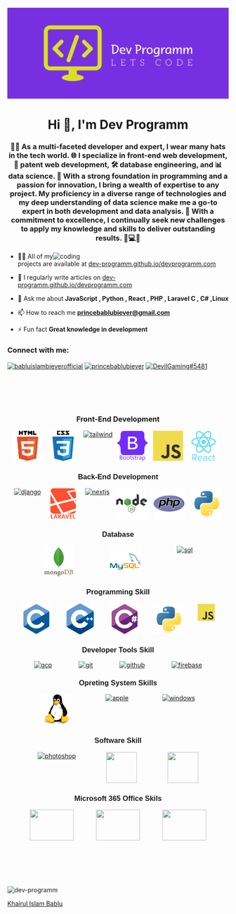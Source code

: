 ![logo](https://github.com/dev-programm/dev-programm/blob/main/cover.png)
<h1 align="center">Hi 👋, I'm Dev Programm</h1>
<h3 align="center">👨‍💻 As a multi-faceted developer and expert, I wear many hats in the tech world. 🌐 I specialize in front-end web development, 📜 patent web development, 🛠️ database engineering, and 📊 data science. 🚀 With a strong foundation in programming and a passion for innovation, I bring a wealth of expertise to any project. My proficiency in a diverse range of technologies and my deep understanding of data science make me a go-to expert in both development and data analysis. 🌟 With a commitment to excellence, I continually seek new challenges to apply my knowledge and skills to deliver outstanding results. 🚀💻🔬</h3>
<img align = "right"alt = "coding" width = "400" src = "https://repository-images.githubusercontent.com/462900780/0a10af70-6cbf-46df-9071-0ff586a3b1d6">

- 👨‍💻 All of my projects are available at [dev-programm.github.io/devprogramm.com](dev-programm.github.io/devprogramm.com)

- 📝 I regularly write articles on [dev-programm.github.io/devprogramm.com](dev-programm.github.io/devprogramm.com)

- 💬 Ask me about **JavaScript , Python , React , PHP , Laravel C , C# ,Linux**

- 📫 How to reach me **princebablubiever@gmail.com**

- ⚡ Fun fact **Great knowledge in development**

<h3 align="left">Connect with me:</h3>
<p align="left">
<a href="https://fb.com/babluislambieverofficial" target="blank"><img align="center" src="https://raw.githubusercontent.com/rahuldkjain/github-profile-readme-generator/master/src/images/icons/Social/facebook.svg" alt="babluislambieverofficial" height="30" width="30" /></a>
<a href="https://instagram.com/princebablubiever" target="blank"><img align="center" src="https://raw.githubusercontent.com/rahuldkjain/github-profile-readme-generator/master/src/images/icons/Social/instagram.svg" alt="princebablubiever" height="30" width="30" /></a>
<a href="https://discord.gg/DevilGaming#5481" target="blank"><img align="center" src="https://raw.githubusercontent.com/rahuldkjain/github-profile-readme-generator/master/src/images/icons/Social/discord.svg" alt="DevilGaming#5481" height="30" width="30" /></a>
</div>
</p>
<div class="main" style="padding-top: 65px;">
<div class="main-1">
<h3 align="left" style="text-align:center;colour:"white"; font-family: 'Montserrat', sans-serif; font-weight:700;">Front-End Development</h3>
<p align="left">
    <div class="con" style="display: flex;justify-content: space-evenly;">
    <a href="https://www.w3.org/html/" target="_blank" rel="noreferrer"> <img src="https://raw.githubusercontent.com/devicons/devicon/master/icons/html5/html5-original-wordmark.svg" alt="html5" width="70" height="70"/> </a>
    <a href="https://www.w3schools.com/css/" target="_blank" rel="noreferrer"> <img src="https://raw.githubusercontent.com/devicons/devicon/master/icons/css3/css3-original-wordmark.svg" alt="css3" width="70" height="70"/> </a>   
    <a href="https://tailwindcss.com/" target="_blank" rel="noreferrer"> <img src="https://www.vectorlogo.zone/logos/tailwindcss/tailwindcss-icon.svg" alt="tailwind" width="70" height="70"/> </a> 
    <a href="https://getbootstrap.com" target="_blank" rel="noreferrer"> <img src="https://raw.githubusercontent.com/devicons/devicon/master/icons/bootstrap/bootstrap-plain-wordmark.svg" alt="bootstrap" width="70" height="70"/> </a> 
    <a href="https://developer.mozilla.org/en-US/docs/Web/JavaScript" target="_blank" rel="noreferrer"> <img src="https://raw.githubusercontent.com/devicons/devicon/master/icons/javascript/javascript-original.svg" alt="javascript" width="70" height="70"/> </a>
    <a href="https://reactjs.org/" target="_blank" rel="noreferrer"> <img src="https://raw.githubusercontent.com/devicons/devicon/master/icons/react/react-original-wordmark.svg" alt="react" width="70" height="70"/> </a> </p> 
</div>
</div>
<div class="main-2">
    <h3 align="left" style="text-align:center; font-family: 'Montserrat', sans-serif; font-weight:700;">Back-End Development</h3>    
    <p align="left">
        <div class="con" style="display: flex;justify-content: space-evenly;">
    <a href="https://www.djangoproject.com/" target="_blank" rel="noreferrer"> <img src="https://cdn.worldvectorlogo.com/logos/django.svg" alt="django" width="70" height="70"/> </a> 
    <a href="https://laravel.com/" target="_blank" rel="noreferrer"> <img src="https://raw.githubusercontent.com/devicons/devicon/master/icons/laravel/laravel-plain-wordmark.svg" alt="laravel" width="70" height="70"/> </a> 
    <a href="https://nextjs.org/" target="_blank" rel="noreferrer"> <img src="https://cdn.worldvectorlogo.com/logos/nextjs-2.svg" alt="nextjs" width="40" height="40"/> </a> 
    <a href="https://nodejs.org" target="_blank" rel="noreferrer"> <img src="https://raw.githubusercontent.com/devicons/devicon/master/icons/nodejs/nodejs-original-wordmark.svg" alt="nodejs" width="70" height="70"/> </a> 
    <a href="https://www.php.net" target="_blank" rel="noreferrer"> <img src="https://raw.githubusercontent.com/devicons/devicon/master/icons/php/php-original.svg" alt="php" width="70" height="70"/> </a>
    <a href="https://www.python.org" target="_blank" rel="noreferrer"> <img src="https://raw.githubusercontent.com/devicons/devicon/master/icons/python/python-original.svg" alt="python" width="70" height="70"/> </a>  
</div>
</div>

</p>
</div>
<div class="main-3">
<h3 align="left" style="text-align:center; font-family: 'Montserrat', sans-serif; font-weight:700;">Database</h3>    
<p align="left">
    <div class="con" style="display: flex;justify-content: space-evenly;">
    <a href="https://www.mongodb.com/" target="_blank" rel="noreferrer"> <img src="https://raw.githubusercontent.com/devicons/devicon/master/icons/mongodb/mongodb-original-wordmark.svg" alt="mongodb" width="70" height="70"/> </a> 
    <a href="https://www.mysql.com/" target="_blank" rel="noreferrer"> <img src="https://raw.githubusercontent.com/devicons/devicon/master/icons/mysql/mysql-original-wordmark.svg" alt="mysql" width="70" height="70"/> </a> 
    <a href="https://sqlserver.com/" target="_blank" rel="noreferrer"><img src="https://cdn.worldvectorlogo.com/logos/microsoft-sql-server-1.svg" alt="sql" width="70" height="70" /></a>
</div>
</p>
</div>
<div class="main-4">
<h3 align="left" style="text-align:center; font-family: 'Montserrat', sans-serif; font-weight:700;">Programming Skill</h3>
<p align="left">
    <div class="con" style="display: flex;justify-content: space-evenly;">
    <a href="https://www.cprogramming.com/" target="_blank" rel="noreferrer"> <img src="https://raw.githubusercontent.com/devicons/devicon/master/icons/c/c-original.svg" alt="c" width="70" height="70"/> </a> 
    <a href="https://www.w3schools.com/cpp/" target="_blank" rel="noreferrer"> <img src="https://raw.githubusercontent.com/devicons/devicon/master/icons/cplusplus/cplusplus-original.svg" alt="cplusplus" width="70" height="70"/> </a> 
    <a href="https://www.w3schools.com/cs/" target="_blank" rel="noreferrer"> <img src="https://raw.githubusercontent.com/devicons/devicon/master/icons/csharp/csharp-original.svg" alt="csharp" width="70" height="70"/> </a> 
    <a href="https://www.python.org" target="_blank" rel="noreferrer"> <img src="https://raw.githubusercontent.com/devicons/devicon/master/icons/python/python-original.svg" alt="python" width="70" height="70"/> </a> 
    <a href="https://developer.mozilla.org/en-US/docs/Web/JavaScript" target="_blank" rel="noreferrer"> <img src="https://raw.githubusercontent.com/devicons/devicon/master/icons/javascript/javascript-original.svg" alt="javascript" width="40" height="40"/> </a>
</div>
</p>
</div>
<div class="main-5">
<h3 align="left" style="text-align:center; font-family: 'Montserrat', sans-serif; font-weight:700;">Developer Tools Skill</h3>
<p align="left">
    <div class="con" style="display: flex;justify-content: space-evenly;">
    <a href="https://cloud.google.com" target="_blank" rel="noreferrer"> <img src="https://www.vectorlogo.zone/logos/google_cloud/google_cloud-icon.svg" alt="gcp" width="70" height="70"/> </a> 
    <a href="https://git-scm.com/" target="_blank" rel="noreferrer"> <img src="https://www.vectorlogo.zone/logos/git-scm/git-scm-icon.svg" alt="git" width="70" height="70"/> </a> 
    <a href="https://github.com" target="_blank" rel="noreferrer"><img src="https://cdns.iconmonstr.com/wp-content/releases/preview/2012/240/iconmonstr-github-1.png" alt="github" width="70" height="70"></a>
    <a href="https://firebase.com" target="_blank" rel="noreferrer"><img src="https://firebase.google.com/static/downloads/brand-guidelines/PNG/logo-vertical.png" alt="firebase" width="70" height="70"></a>
</div>
</p>
</div>
<div class="main-6">
<h3 align="left" style="text-align:center; font-family: 'Montserrat', sans-serif; font-weight:700;">Opreting System Skills</h3>
<p align="left">
    <div class="con" style="display: flex;justify-content: space-evenly;">
    <a href="https://www.linux.org/" target="_blank" rel="noreferrer"> <img src="https://raw.githubusercontent.com/devicons/devicon/master/icons/linux/linux-original.svg" alt="linux" width="70" height="70"/> </a> 
    <a href="https://apple.com" target="_blank" rel="noreferrer"><img src="https://images-wixmp-ed30a86b8c4ca887773594c2.wixmp.com/f/245f4571-14d4-4069-90a7-259b2971229f/del3rk1-177dea3e-01d6-4c32-bcfd-8927b7bc8364.png?token=eyJ0eXAiOiJKV1QiLCJhbGciOiJIUzI1NiJ9.eyJzdWIiOiJ1cm46YXBwOjdlMGQxODg5ODIyNjQzNzNhNWYwZDQxNWVhMGQyNmUwIiwiaXNzIjoidXJuOmFwcDo3ZTBkMTg4OTgyMjY0MzczYTVmMGQ0MTVlYTBkMjZlMCIsIm9iaiI6W1t7InBhdGgiOiJcL2ZcLzI0NWY0NTcxLTE0ZDQtNDA2OS05MGE3LTI1OWIyOTcxMjI5ZlwvZGVsM3JrMS0xNzdkZWEzZS0wMWQ2LTRjMzItYmNmZC04OTI3YjdiYzgzNjQucG5nIn1dXSwiYXVkIjpbInVybjpzZXJ2aWNlOmZpbGUuZG93bmxvYWQiXX0.RDHFl6JxHrJPAZGg1gIyuGEOJCn9WMTLlNYVlu8Ql5E" alt="apple" width="70" height="70"></a>
    <a href="https://microsoft.com" target="_blank" rel="noreferrer"><img src="https://logowik.com/content/uploads/images/windows-116906.jpg" alt="windows" width="70" height="70"></a>
</div>
</p>
</div>
<div class="main-7">
<h3 align="left" style="text-align:center; font-family: 'Montserrat', sans-serif; font-weight:700;">Software Skill</h3>
<p align="left">
    <div class="con" style="display: flex;justify-content: space-evenly;">
    <a href="https://www.photoshop.com/en" target="_blank" rel="noreferrer"> <img src="https://upload.wikimedia.org/wikipedia/commons/thumb/a/af/Adobe_Photoshop_CC_icon.svg/512px-Adobe_Photoshop_CC_icon.svg.png?20200616073617" alt="photoshop" width="70" height="70"/> </a> 
    <a href="https://adobe.com"><img src="https://upload.wikimedia.org/wikipedia/commons/thumb/4/40/Adobe_Premiere_Pro_CC_icon.svg/512px-Adobe_Premiere_Pro_CC_icon.svg.png" alt="" width="70" height="70"></a>
    <a href="https://adobe.com"><img src="https://upload.wikimedia.org/wikipedia/commons/thumb/f/fb/Adobe_Illustrator_CC_icon.svg/512px-Adobe_Illustrator_CC_icon.svg.png" alt="" width="70" height="70"></a>
</div>
</p>
</div>
<div class="main-8">
<h3 align="left" style="text-align:center; font-family: 'Montserrat', sans-serif; font-weight:700;">Microsoft 365 Office Skils</h3>
<p align="left">
    <div class="con" style="display: flex;justify-content: space-evenly;">
    <a href="https://www.microsoft365.com"><img src="https://upload.wikimedia.org/wikipedia/commons/thumb/f/fd/Microsoft_Office_Word_%282019%E2%80%93present%29.svg/512px-Microsoft_Office_Word_%282019%E2%80%93present%29.svg.png" alt="" width="100" height="70"></a>
    <a href="https://www.microsoft365.com"><img src="https://upload.wikimedia.org/wikipedia/commons/thumb/3/34/Microsoft_Office_Excel_%282019%E2%80%93present%29.svg/512px-Microsoft_Office_Excel_%282019%E2%80%93present%29.svg.png" alt="" width="100" height="70"></a>
    <a href="https://www.microsoft365.com"><img src="https://upload.wikimedia.org/wikipedia/commons/thumb/0/0d/Microsoft_Office_PowerPoint_%282019%E2%80%93present%29.svg/512px-Microsoft_Office_PowerPoint_%282019%E2%80%93present%29.svg.png?20210821050414" alt="" width="100" height="70"></a>
</div>
</p>
</div>
</div>
    

<p><img align="center" src="https://github-readme-stats.vercel.app/api/top-langs?username=dev-programm&show_icons=true&locale=en&layout=compact" alt="dev-programm" style="margin-top: 87px;"/></p>



<div class="badge-base LI-profile-badge" data-locale="en_US" data-size="large" data-theme="dark" data-type="HORIZONTAL" data-vanity="khairul-islam-bablu-91b929309" data-version="v1"><a class="badge-base__link LI-simple-link" href="https://bd.linkedin.com/in/khairul-islam-bablu-91b929309?trk=profile-badge">Khairul Islam Bablu</a></div>
              
